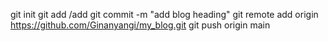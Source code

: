 git init
git add <file name> /add
git commit -m "add blog heading"
git remote add origin https://github.com/Ginanyangi/my_blog.git
git push origin main